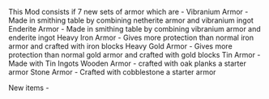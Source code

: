 This Mod consists if 7 new sets of armor which are - 
  Vibranium Armor - Made in smithing table by combining netherite armor and vibranium ingot
  Enderite Armor - Made in smithing table by combining vibranium armor and enderite ingot
  Heavy Iron Armor - Gives more protection than normal iron armor and crafted with iron blocks
  Heavy Gold Armor - Gives more protection than normal gold armor and crafted with gold blocks
  Tin Armor - Made with Tin Ingots
  Wooden Armor - crafted with oak planks a starter armor
  Stone Armor - Crafted with cobblestone a starter armor

New items -
  
